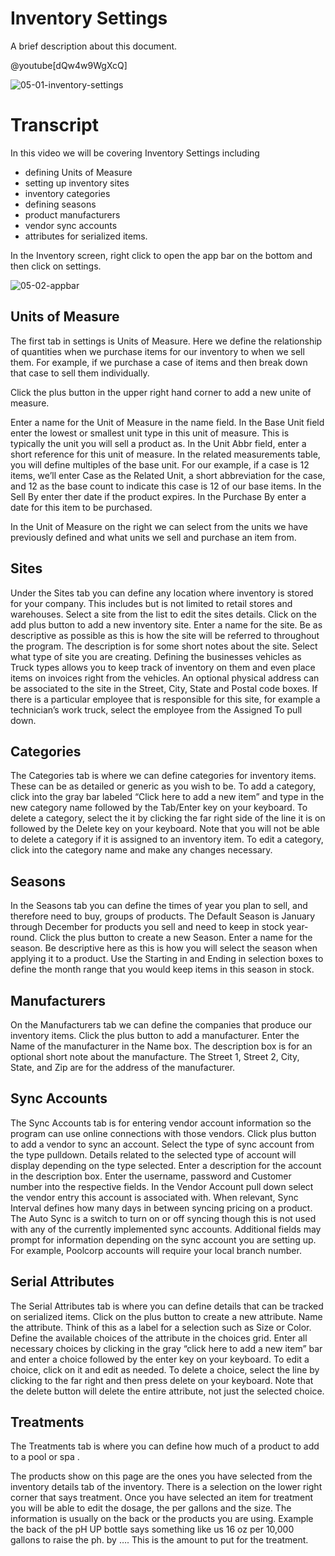 # Inventory Settings

A brief description about this document.

@youtube[dQw4w9WgXcQ]

![05-01-inventory-settings](https://user-images.githubusercontent.com/41650610/222008217-c2be6c15-2444-49e8-a38d-05b52192bbbd.png)


# Transcript

In this video we will be covering Inventory Settings including
- defining Units of Measure
- setting up inventory sites
- inventory categories
- defining seasons
- product manufacturers
- vendor sync accounts
- attributes for serialized items.

In the Inventory screen, right click to open the app bar on the bottom and then click on settings.

![05-02-appbar](https://user-images.githubusercontent.com/41650610/222008229-29b1ffda-b9fa-4258-b93b-1570e62c6eac.png)


## Units of Measure

The first tab in settings is Units of Measure. Here we define the relationship of quantities when we purchase items for our inventory to when we sell them. For example, if we purchase a case of items and then break down that case to sell them individually.

Click the plus button in the upper right hand corner to add a new unite of measure.

Enter a name for the Unit of Measure in the name field. In the Base Unit field enter the lowest or smallest unit type in this unit of measure. This is typically the unit you will sell a product as. In the Unit Abbr field, enter a short reference for this unit of measure. In the related measurements table, you will define multiples of the base unit. For our example, if a case is 12 items, we’ll enter Case as the Related Unit, a short abbreviation for the case, and 12 as the base count to indicate this case is 12 of our base items. In the Sell By enter ther date if the product expires. In the Purchase By enter a date for this item to be purchased.

In the Unit of Measure on the right we can select from the units we have previously defined and what units we sell and purchase an item from.


## Sites

Under the Sites tab you can define any location where inventory is stored for your company. This includes but is not limited to retail stores and warehouses. Select a site from the list to edit the sites details. Click on the add plus button to add a new inventory site. Enter a name for the site. Be as descriptive as possible as this is how the site will be referred to throughout the program. The description is for some short notes about the site. Select what type of site you are creating. Defining the businesses vehicles as Truck types allows you to keep track of inventory on them and even place items on invoices right from the vehicles. An optional physical address can be associated to the site in the Street, City, State and Postal code boxes. If there is a particular employee that is responsible for this site, for example a technician’s work truck, select the employee from the Assigned To pull down.


## Categories

The Categories tab is where we can define categories for inventory items. These can be as detailed or generic as you wish to be. To add a category, click into the gray bar labeled “Click here to add a new item” and type in the new category name followed by the Tab/Enter key on your keyboard. To delete a category, select the it by clicking the far right side of the line it is on followed by the Delete key on your keyboard. Note that you will not be able to delete a category if it is assigned to an inventory item. To edit a category, click into the category name and make any changes necessary.


## Seasons

In the Seasons tab you can define the times of year you plan to sell, and therefore need to buy, groups of products. The Default Season is January through December for products you sell and need to keep in stock year-round. Click the plus button to create a new Season. Enter a name for the season. Be descriptive here as this is how you will select the season when applying it to a product. Use the Starting in and Ending in selection boxes to define the month range that you would keep items in this season in stock.


## Manufacturers

On the Manufacturers tab we can define the companies that produce our inventory items. Click the plus button to add a manufacturer. Enter the Name of the manufacturer in the Name box. The description box is for an optional short note about the manufacture. The Street 1, Street 2, City, State, and Zip are for the address of the manufacturer.


## Sync Accounts

The Sync Accounts tab is for entering vendor account information so the program can use online connections with those vendors. Click plus button to add a vendor to sync an account. Select the type of sync account from the type pulldown. Details related to the selected type of account will display depending on the type selected. Enter a description for the account in the description box. Enter the username, password and Customer number into the respective fields. In the Vendor Account pull down select the vendor entry this account is associated with. When relevant, Sync Interval defines how many days in between syncing pricing on a product. The Auto Sync is a switch to turn on or off syncing though this is not used with any of the currently implemented sync accounts. Additional fields may prompt for information depending on the sync account you are setting up. For example, Poolcorp accounts will require your local branch number.


## Serial Attributes

The Serial Attributes tab is where you can define details that can be tracked on serialized items. Click on the plus button to create a new attribute. Name the attribute. Think of this as a label for a selection such as Size or Color. Define the available choices of the attribute in the choices grid. Enter all necessary choices by clicking in the gray “click here to add a new item” bar and enter a choice followed by the enter key on your keyboard. To edit a choice, click on it and edit as needed. To delete a choice, select the line by clicking to the far right and then press delete on your keyboard. Note that the delete button will delete the entire attribute, not just the selected choice.


## Treatments

The Treatments tab is where you can define how much of a product to add to a pool or spa .

The products show on this page are the ones you have selected from the inventory details tab of the inventory. There is a selection on the lower right corner that says treatment. Once you have selected an item for treatment you will be able to edit the dosage, the per gallons and the size. The information is usually on the back or the products you are using. Example the back of the pH UP bottle says something like us 16 oz per 10,000 gallons to raise the ph. by …. This is the amount to put for the treatment.
